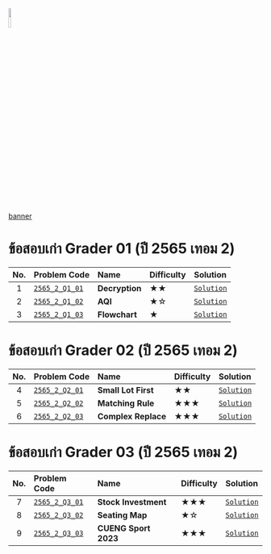 <p align="left">
  <a href="../README.md">
    <img src="../../Z99-OTHERS/00-common/00-back.png" style="width:10%">
  </a>
</p>

[banner]()

# ข้อสอบเก่า Grader 01 (ปี 2565 เทอม 2)

| No. | Problem Code                                                                                         | Name           | Difficulty | Solution                                                                                 |
| :-: | :--------------------------------------------------------------------------------------------------- | :------------- | :--------- | :--------------------------------------------------------------------------------------- |
|  1  | [`2565_2_Q1_01`](https://drive.google.com/file/d/13yV-9L1WZIbXhRva2IoDF_BxYCrykC7h/view?usp=sharing) | **Decryption** | ★★         | [`Solution`](/GE-Grader-Examination/G6502-Exam-2565-S2/Grader-01/2565_2_Q1_01/README.md) |
|  2  | [`2565_2_Q1_02`](https://drive.google.com/file/d/1Kx2j8XuotCYUap1uBYRM5UWArRnfnSv0/view?usp=sharing) | **AQI**        | ★☆         | [`Solution`](/GE-Grader-Examination/G6502-Exam-2565-S2/Grader-01/2565_2_Q1_02/README.md) |
|  3  | [`2565_2_Q1_03`](https://drive.google.com/file/d/1saNRhE1lTJyWSRQTbPN6nIesX0kRGOx1/view?usp=sharing) | **Flowchart**  | ★          | [`Solution`](/GE-Grader-Examination/G6502-Exam-2565-S2/Grader-01/2565_2_Q1_03/README.md) |

# ข้อสอบเก่า Grader 02 (ปี 2565 เทอม 2)

| No. | Problem Code                                                                                         | Name                | Difficulty | Solution                                                                                 |
| :-: | :--------------------------------------------------------------------------------------------------- | :------------------ | :--------- | :--------------------------------------------------------------------------------------- |
|  4  | [`2565_2_Q2_01`](https://drive.google.com/file/d/1amVihMObcBwSYfZxmxeAXNxFKbRssTFi/view?usp=sharing) | **Small Lot First** | ★★         | [`Solution`](/GE-Grader-Examination/G6502-Exam-2565-S2/Grader-02/2565_2_Q2_01/README.md) |
|  5  | [`2565_2_Q2_02`](https://drive.google.com/file/d/16Gvn09eigAaaOKhbSdg5DJ9Bx_W5tTHV/view?usp=sharing) | **Matching Rule**   | ★★★        | [`Solution`](/GE-Grader-Examination/G6502-Exam-2565-S2/Grader-02/2565_2_Q2_02/README.md) |
|  6  | [`2565_2_Q2_03`](https://drive.google.com/file/d/1Zd8MrUHO1P-jSGC2izMmDDlxk3BqJw1O/view?usp=sharing) | **Complex Replace** | ★★★        | [`Solution`](/GE-Grader-Examination/G6502-Exam-2565-S2/Grader-02/2565_2_Q2_03/README.md) |

# ข้อสอบเก่า Grader 03 (ปี 2565 เทอม 2)

| No. | Problem Code                                                                                         | Name                 | Difficulty | Solution                                                                                 |
| :-: | :--------------------------------------------------------------------------------------------------- | :------------------- | :--------- | :--------------------------------------------------------------------------------------- |
|  7  | [`2565_2_Q3_01`](https://drive.google.com/file/d/17qHF6-icxbhkcdWW6TGm4iqUiztbMpTy/view?usp=sharing) | **Stock Investment** | ★★★        | [`Solution`](/GE-Grader-Examination/G6502-Exam-2565-S2/Grader-03/2565_2_Q3_01/README.md) |
|  8  | [`2565_2_Q3_02`](https://drive.google.com/file/d/18G-CQOFTieLXVpGkQaB3E-3rvsJKQNLY/view?usp=sharing) | **Seating Map**      | ★☆         | [`Solution`](/GE-Grader-Examination/G6502-Exam-2565-S2/Grader-03/2565_2_Q3_02/README.md) |
|  9  | [`2565_2_Q3_03`](https://drive.google.com/file/d/1t8fcO-p0KzRPTC2RCLjLlpF3ABoSXFk9/view?usp=sharing) | **CUENG Sport 2023** | ★★★        | [`Solution`](/GE-Grader-Examination/G6502-Exam-2565-S2/Grader-03/2565_2_Q3_03/README.md) |
